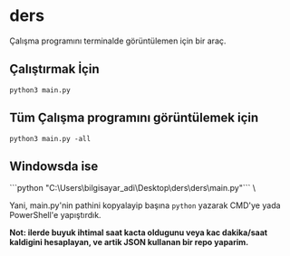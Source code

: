 # ders

Çalışma programını terminalde görüntülemen için bir araç.

<h2>Çalıştırmak İçin</h2>

```python3 main.py```

<h2>Tüm Çalışma programını görüntülemek için</h2>

```python3 main.py -all```

<h2>Windowsda ise</h2>
```python "C:\Users\bilgisayar_adi\Desktop\ders\ders\main.py"``` \

Yani, main.py'nin pathini kopyalayip başına ```python``` yazarak CMD'ye yada PowerShell'e yapıştırdık.

**Not: ilerde buyuk ihtimal saat kacta oldugunu veya kac dakika/saat kaldigini hesaplayan, ve artik JSON kullanan bir repo yaparim.**
